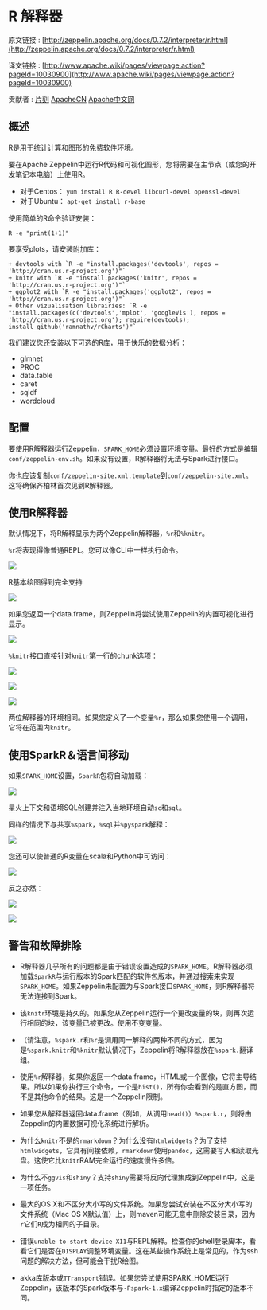# R 解释器

原文链接 : [http://zeppelin.apache.org/docs/0.7.2/interpreter/r.html](http://zeppelin.apache.org/docs/0.7.2/interpreter/r.html)

译文链接 : [http://www.apache.wiki/pages/viewpage.action?pageId=10030900](http://www.apache.wiki/pages/viewpage.action?pageId=10030900)

贡献者 : [片刻](/display/~jiangzhonglian) [ApacheCN](/display/~apachecn) [Apache中文网](/display/~apachechina)

## 概述

[R](https://www.r-project.org/)是用于统计计算和图形的免费软件环境。

要在Apache Zeppelin中运行R代码和可视化图形，您将需要在主节点（或您的开发笔记本电脑）上使用R。

*   对于Centos： `yum install R R-devel libcurl-devel openssl-devel`
*   对于Ubuntu： `apt-get install r-base`

使用简单的R命令验证安装：

```
R -e "print(1+1)" 
```

要享受plots，请安装附加库：

```
+ devtools with `R -e "install.packages('devtools', repos = 'http://cran.us.r-project.org')"` 
+ knitr with `R -e "install.packages('knitr', repos = 'http://cran.us.r-project.org')"` 
+ ggplot2 with `R -e "install.packages('ggplot2', repos = 'http://cran.us.r-project.org')"` 
+ Other vizualisation librairies: `R -e "install.packages(c('devtools','mplot', 'googleVis'), repos = 'http://cran.us.r-project.org'); require(devtools); install_github('ramnathv/rCharts')"` 
```

我们建议您还安装以下可选的R库，用于快乐的数据分析：

*   glmnet
*   PROC
*   data.table
*   caret
*   sqldf
*   wordcloud

## 配置

要使用R解释器运行Zeppelin，`SPARK_HOME`必须设置环境变量。最好的方式是编辑`conf/zeppelin-env.sh`。如果没有设置，R解释器将无法与Spark进行接口。

你也应该复制`conf/zeppelin-site.xml.template`到`conf/zeppelin-site.xml`。这将确保齐柏林首次见到R解释器。

## 使用R解释器

默认情况下，将R解释显示为两个Zeppelin解释器，`%r`和`%knitr`。

`%r`将表现得像普通REPL。您可以像CLI中一样执行命令。

![](img/5a352d5dcbeaa54617e4a6a49c52697e.jpg)

R基本绘图得到完全支持

![](img/2ec7140f0732247123439bec629b142c.jpg)

如果您返回一个data.frame，则Zeppelin将尝试使用Zeppelin的内置可视化进行显示。

![](img/e8888def21e281afa7902ccd96e2212e.jpg)

`%knitr`接口直接针对`knitr`第一行的chunk选项：

![](img/8f6f503bf8a7c7b20f1e093c88030ac5.jpg)

![](img/f4062fc9f38b653a4c18e486256ebc9c.jpg)

![](img/2e460aeb1b643632f7181e12bdd7a3fb.jpg)

两位解释器的环境相同。如果您定义了一个变量`%r`，那么如果您使用一个调用，它将在范围内`knitr`。

## 使用SparkR＆语言间移动

如果`SPARK_HOME`设置，`SparkR`包将自动加载：

![](img/c95daa7ba815a79b30be12fe8057c796.jpg)

星火上下文和语境SQL创建并注入当地环境自动`sc`和`sql`。

同样的情况下与共享`%spark`，`%sql`并`%pyspark`解释：

![](img/e5373099a945e9ecfad8a3dd4ea8a283.jpg)

您还可以使普通的R变量在scala和Python中可访问：

![](img/6b67e86195ed53257866cf76ad7256fc.jpg)

反之亦然：

![](img/fc1812f035c591fe897f6021a0e2f8bb.jpg)

![](img/7eae50e49c917f8307bbcb427d3d8538.jpg)

## 警告和故障排除

*   R解释器几乎所有的问题都是由于错误设置造成的`SPARK_HOME`。R解释器必须加载`SparkR`与运行版本的Spark匹配的软件包版本，并通过搜索来实现`SPARK_HOME`。如果Zeppelin未配置为与Spark接口`SPARK_HOME`，则R解释器将无法连接到Spark。

*   该`knitr`环境是持久的。如果您从Zeppelin运行一个更改变量的块，则再次运行相同的块，该变量已被更改。使用不变变量。

*   （请注意，`%spark.r`和`%r`是调用同一解释的两种不同的方式，因为是`%spark.knitr`和`%knitr`默认情况下，Zeppelin将R解释器放在`%spark.`翻译组。

*   使用`%r`解释器，如果你返回一个data.frame，HTML或一个图像，它将主导结果。所以如果你执行三个命令，一个是`hist()`，所有你会看到的是直方图，而不是其他命令的结果。这是一个Zeppelin限制。

*   如果您从解释器返回data.frame（例如，从调用`head()`）`%spark.r`，则将由Zeppelin的内置数据可视化系统进行解析。

*   为什么`knitr`不是的`rmarkdown`？为什么没有`htmlwidgets`？为了支持`htmlwidgets`，它具有间接依赖，`rmarkdown`使用`pandoc`，这需要写入和读取光盘。这使它比`knitr`RAM完全运行的速度慢许多倍。

*   为什么不`ggvis`和`shiny`？支持`shiny`需要将反向代理集成到Zeppelin中，这是一项任务。

*   最大的OS X和不区分大小写的文件系统。如果您尝试安装在不区分大小写的文件系统（Mac OS X默认值）上，则maven可能无意中删除安装目录，因为`r`它们`R`成为相同的子目录。

*   错误`unable to start device X11`与REPL解释。检查你的shell登录脚本，看看它们是否在`DISPLAY`调整环境变量。这在某些操作系统上是常见的，作为ssh问题的解决方法，但可能会干扰R绘图。

*   akka库版本或`TTransport`错误。如果您尝试使用SPARK_HOME运行Zeppelin，该版本的Spark版本与`-Pspark-1.x`编译Zeppelin时指定的版本不同。